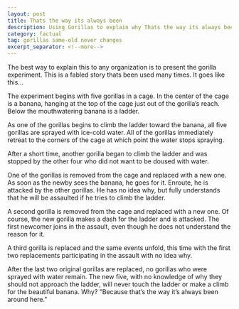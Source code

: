 ```yaml
---
layout: post
title: Thats the way its always been
description: Using Gorillas to explain why Thats the way its always been...
category: factual 
tag: gorillas same-old never changes
excerpt_separator: <!--more-->
---
```


The best way to explain this to any organization is to present the gorilla experiment. This is a fabled story thats been used many times. It goes like this…

The experiment begins with five gorillas in a cage. In the center of the cage is a banana, hanging at the top of the cage just out of the gorilla’s reach. Below the mouthwatering banana is a ladder.

As one of the gorillas begins to climb the ladder toward the banana, all five gorillas are sprayed with ice-cold water. All of the gorillas immediately retreat to the corners of the cage at which point the water stops spraying.

After a short time, another gorilla began to climb the ladder and was stopped by the other four who did not want to be doused with water.

One of the gorillas is removed from the cage and replaced with a new one. As soon as the newby sees the banana, he goes for it. Enroute, he is attacked by the other gorillas. He has no idea why, but fully understands that he will be assaulted if he tries to climb the ladder.

A second gorilla is removed from the cage and replaced with a new one. Of course, the new gorilla makes a dash for the ladder and is attacked. The first newcomer joins in the assault, even though he does not understand the reason for it.

A third gorilla is replaced and the same events unfold, this time with the first two replacements participating in the assault with no idea why.

After the last two original gorillas are replaced, no gorillas who were sprayed with water remain. The new five, with no knowledge of why they should not approach the ladder, will never touch the ladder or make a climb for the beautiful banana. Why? "Because that’s the way it’s always been around here."
